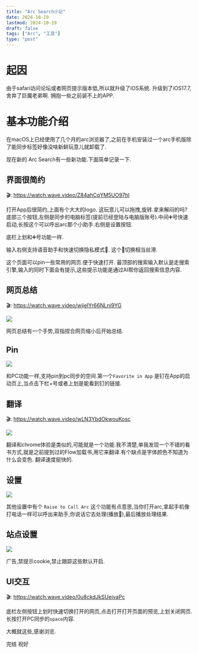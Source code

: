 ```yaml
---
title: "Arc Search小记"
date: 2024-10-19
lastmod: 2024-10-19
draft: false
tags: ["Arc", "工具"]
type: "post"
---
```


# 起因

由于safari访问论坛或者网页提示版本低,所以就升级了iOS系统.
升级到了iOS17.7,舍弃了巨魔老弟啊. 拥抱一些之前装不上的APP.

# 基本功能介绍

在macOS上已经使用了几个月的arc浏览器了,之前在手机安装过一个arc手机版除了能同步标签好像没啥新鲜玩意儿就卸载了.

现在新的 Arc Search有一些新功能.下面简单记录一下.

## 界面很简约

🎬: https://watch.wave.video/Z84ahCqYM5UO97hl

打开App后很简约,上面有个大大的logo. 这玩意儿可以拖拽,旋转.拿来解闷的吗?
底部三个按钮,左侧是同步的电脑标签(提前已经登陆与电脑版账号).中间➕号快速启动,长按这个可以呼出arc那个小助手.右侧是设置按钮.

底栏上划和➕号功能一样.

输入右侧支持语音助手和快速切换隐私模式👀. 这个👀切换相当丝滑.

这个页面可以pin一些常用的网页.便于快速打开. 最顶部的搜索输入默认是走搜索引擎,输入的同时下面会有提示,这些提示功能是通过AI帮你返回搜索信息内容.


## 网页总结

🎬: https://watch.wave.video/wjieIYr66NLni9YG

![](https://s2.loli.net/2024/10/21/z8bCDf1pVjEI6KU.png)

网页总结有一个手势,双指捏合网页缩小后开始总结.


## Pin

![](https://s2.loli.net/2024/10/21/EqzNLCnTQvxm3Vi.jpg)

和PC功能一样,支持pin到pc同步的空间.第一个`Favorite in App` 是钉在App的启动页上,当点击下栏+号或者上划是能看到钉的链接.


## 翻译

🎬: https://watch.wave.video/wLN3YbdOkwouKosc

![](https://s2.loli.net/2024/10/21/aEqjQkBb3pT7JDs.png)

翻译和chrome体验是类似的,可能就是一个功能.我不清楚,单我发现一个不错的看书方式,就是之前提到过的Flow加载书,用它来翻译.有个缺点是字体颜色不知道为什么会变色. 翻译速度挺快的.
## 设置

![](https://s2.loli.net/2024/10/21/Fz1jbEVpcX2AfHg.png)

其他设置中有个 `Raise to Call Arc` 这个功能有点意思,当你打开arc,拿起手机像打电话一样可以呼出来助手,你说话它去处理(播放🎵),最后播放处理结果.

## 站点设置
![](https://s2.loli.net/2024/10/21/IO5T8t4eivjCDNB.jpg)

广告,禁提示cookie,禁止跟踪这些默认开启.

## UI交互

🎬: https://watch.wave.video/0u8ckdJkSUejvaPc

底栏左侧按钮上划时快速切换打开的网页,点击打开打开页面的预览,上划关闭网页.长按打开PC同步的`space`内容.


大概就这些,感谢浏览.

完结
祝好
